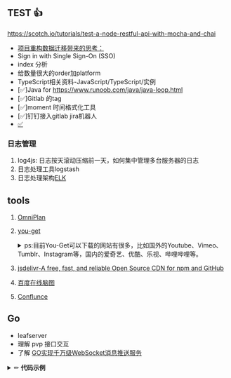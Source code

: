 ## TEST :thumbsup:
https://scotch.io/tutorials/test-a-node-restful-api-with-mocha-and-chai

- [项目重构数据迁移带来的思考：](DataBase\MySQL和Mongodb的差异.md)
- Sign in with Single Sign-On (SSO)
- index 分析
- 给数量很大的order加platform
- TypeScript相关资料-JavaScript/TypeScript/实例
- [✅]Java for https://www.runoob.com/java/java-loop.html
- [✅]Gitlab 的tag
- [✅]moment 时间格式化工具
- [✅]钉钉接入gitlab jira机器人
- [✅](https://juejin.im/post/6844903614800986120)

### 日志管理
1. log4js: 日志按天滚动压缩前一天，如何集中管理多台服务器的日志
2. 日志处理工具logstash
3. 日志处理架构[ELK](https://www.elastic.co/cn/what-is/elk-stack)

## tools
1. [OmniPlan](https://www.macxin.com/archives/10616.html)
2. [you-get](https://github.com/soimort/you-get) 
    <details>
      <summary>
      ps:目前You-Get可以下载的网站有很多，比如国外的Youtube、Vimeo、Tumblr、Instagram等，国内的爱奇艺、优酷、乐视、哔哩哔哩等。
      </summary>

      ```
      ➜ ~ you-get -o /Users/mxj/Downloads -O 大横按.mp4 'https://v.youku.com/v_show/id_XMTczNDY2NjAzMg\=\=.html'
      ```
    </details>
3. [jsdelivr-A free, fast, and reliable Open Source CDN for npm and GitHub](https://cdn.jsdelivr.net/gh/iicoom/Note@1.0.5/RegExp/image/mobile.png)
4. [百度在线脑图](https://naotu.baidu.com/home)
5. [Conflunce](https://github.com/cptactionhank/docker-atlassian-confluence)

## Go
- leafserver
- 理解 pvp 接口交互
- 了解 [GO实现千万级WebSocket消息推送服务](https://www.imooc.com/learn/1025)


<details>
<summary>✏ <b>代码示例</b></summary>
describe("Customer classifier", () => {
  test("When customer spent more than 500$, should be classified as premium", () => {
    //Arrange
    const customerToClassify = { spent: 505, joined: new Date(), id: 1 };
    const DBStub = sinon.stub(dataAccess, "getCustomer").reply({ id: 1, classification: "regular" });

    //Act
    const receivedClassification = customerClassifier.classifyCustomer(customerToClassify);

    //Assert
    expect(receivedClassification).toMatch("premium");
  });
});
</details>
